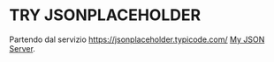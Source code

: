 # TRY JSONPLACEHOLDER

Partendo dal servizio https://jsonplaceholder.typicode.com/ [My JSON Server](https://my-json-server.typicode.com/).

